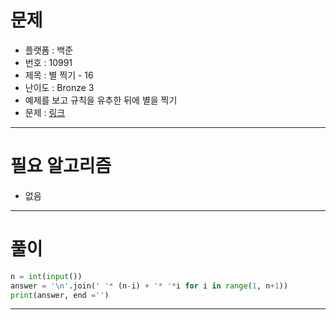 # 문제
- 플랫폼 : 백준
- 번호 : 10991
- 제목 : 별 찍기 - 16
- 난이도 : Bronze 3
- 예제를 보고 규칙을 유추한 뒤에 별을 찍기
- 문제 : <a href="https://www.acmicpc.net/problem/10991" target="_blank">링크</a>

---

# 필요 알고리즘
- 없음

---

# 풀이
```python
n = int(input())
answer = '\n'.join(' '* (n-i) + '* '*i for i in range(1, n+1))
print(answer, end ='')
```

---
